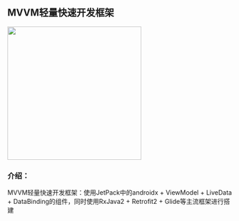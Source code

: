 ## MVVM轻量快速开发框架

<img src="https://github.com/azhon/TODO-MVVM/blob/master/img/img_1.png" width="300">

### 介绍：

MVVM轻量快速开发框架：使用JetPack中的androidx + ViewModel + LiveData +
DataBinding的组件，同时使用RxJava2 + Retrofit2 + Glide等主流框架进行搭建